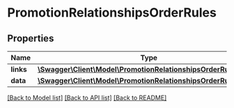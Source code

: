 # PromotionRelationshipsOrderRules

## Properties
Name | Type | Description | Notes
------------ | ------------- | ------------- | -------------
**links** | [**\Swagger\Client\Model\PromotionRelationshipsOrderRulesLinks**](PromotionRelationshipsOrderRulesLinks.md) |  | [optional] 
**data** | [**\Swagger\Client\Model\PromotionRelationshipsOrderRulesData[]**](PromotionRelationshipsOrderRulesData.md) |  | [optional] 

[[Back to Model list]](../../README.md#documentation-for-models) [[Back to API list]](../../README.md#documentation-for-api-endpoints) [[Back to README]](../../README.md)

